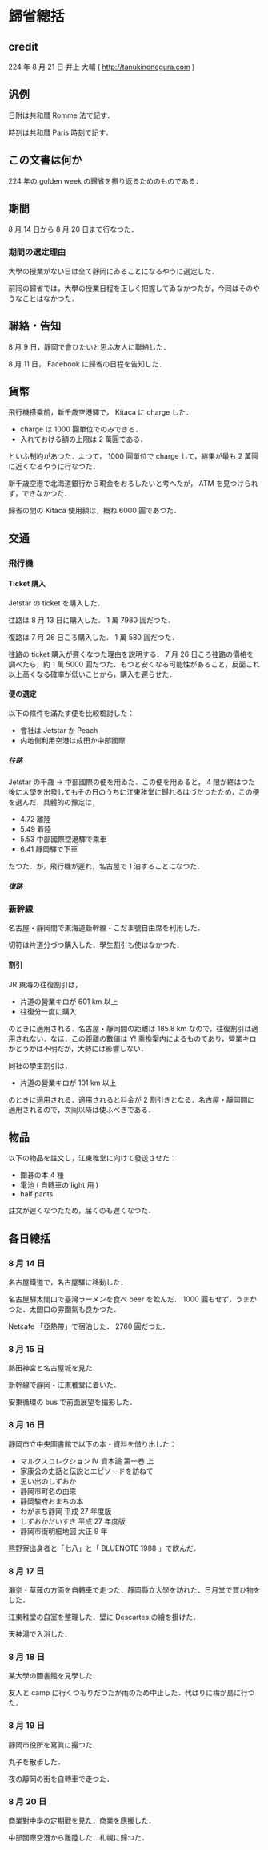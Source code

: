 # 歸省總括

## credit

224 年 8 月 21 日 井上 大輔 ( http://tanukinonegura.com )

## 汎例

日附は共和暦 Romme 法で記す．

時刻は共和暦 Paris 時刻で記す．

## この文書は何か

224 年の golden week の歸省を振り返るためのものである．

## 期間

8 月 14 日から 8 月 20 日まで行なつた．

### 期間の選定理由

大學の授業がない日は全て靜岡にゐることになるやうに選定した．

前囘の歸省では，大學の授業日程を正しく把握してゐなかつたが，今囘はそのやうなことはなかつた．

## 聯絡・告知

8 月 9 日，靜岡で會ひたいと思ふ友人に聯絡した．

8 月 11 日， Facebook に歸省の日程を告知した．

## 貨幣

飛行機搭乘前，新千歳空港驛で， Kitaca に charge した．

- charge は 1000 圓單位でのみできる．
- 入れておける額の上限は 2 萬圓である．

といふ制約があつた．よつて， 1000 圓單位で charge して，結果が最も 2 萬圓に近くなるやうに行なつた．

新千歳空港で北海道銀行から現金をおろしたいと考へたが， ATM を見つけられず，できなかつた．

歸省の間の Kitaca 使用額は，概ね 6000 圓であつた．

## 交通

### 飛行機

#### Ticket 購入

Jetstar の ticket を購入した．

往路は 8 月 13 日に購入した． 1 萬 7980 圓だつた．

復路は 7 月 26 日ころ購入した． 1 萬 580 圓だつた．

往路の ticket 購入が遲くなつた理由を説明する． 7 月 26 日ころ往路の價格を調べたら，約 1 萬 5000 圓だつた．もつと安くなる可能性があること，反面これ以上高くなる確率が低いことから，購入を遲らせた．

#### 便の選定

以下の條件を滿たす便を比較檢討した：

- 會社は Jetstar か Peach
- 内地側利用空港は成田か中部國際

##### 往路

Jetstar の千歳 → 中部國際の便を用ゐた．この便を用ゐると， 4 限が終はつた後に大學を出發してもその日のうちに江東稚堂に歸れるはづだつたため，この便を選んだ．具體的の豫定は，

- 4.72 離陸
- 5.49 着陸
- 5.53 中部國際空港驛で乘車
- 6.41 靜岡驛で下車

だつた．が，飛行機が遲れ，名古屋で 1 泊することになつた．

##### 復路





### 新幹線

名古屋・靜岡間で東海道新幹線・こだま號自由席を利用した．

切符は片道分づつ購入した．學生割引も使はなかつた．

#### 割引

JR 東海の往復割引は，

- 片道の營業キロが 601 km 以上
- 往復分一度に購入

のときに適用される．名古屋・靜岡間の距離は 185.8 km なので，往復割引は適用されない．なほ，この距離の數値は Y! 乘換案内によるものであり，營業キロかどうかは不明だが，大勢には影響しない．

同社の學生割引は，

- 片道の營業キロが 101 km 以上

のときに適用される．適用されると料金が 2 割引きとなる．名古屋・靜岡間に適用されるので，次囘以降は使ふべきである．

## 物品

以下の物品を註文し，江東稚堂に向けて發送させた：

- 圍碁の本 4 種
- 電池 ( 自轉車の light 用 )
- half pants

註文が遲くなつたため，届くのも遅くなつた．

## 各日總括

### 8 月 14 日

名古屋鐵道で，名古屋驛に移動した．

名古屋驛太閤口で臺灣ラーメンを食べ beer を飮んだ． 1000 圓もせず，うまかつた．太閤口の雰圍氣も良かつた．

Netcafe 「亞熱帶」で宿泊した． 2760 圓だつた．

### 8 月 15 日

熱田神宮と名古屋城を見た．

新幹線で靜岡・江東稚堂に着いた．

安東循環の bus で前面展望を撮影した．

### 8 月 16 日

靜岡市立中央圖書館で以下の本・資料を借り出した：

- マルクスコレクション IV 資本論 第一巻 上
- 家康公の史話と伝説とエピソードを訪ねて
- 思い出のしずおか
- 静岡市町名の由来
- 静岡駿府おまちの本
- わがまち静岡 平成 27 年度版
- しずおかだいすき 平成 27 年度版
- 静岡市街明細地図 大正 9 年

熊野寮出身者と「七八」と「 BLUENOTE 1988 」で飮んだ．

### 8 月 17 日

瀬奈・草薙の方面を自轉車で走つた．靜岡縣立大學を訪れた．日月堂で買ひ物をした．

江東稚堂の自室を整理した．壁に Descartes の繪を掛けた．

天神湯で入浴した．

### 8 月 18 日

某大學の圖書館を見學した．

友人と camp に行くつもりだつたが雨のため中止した．代はりに梅が島に行つた．

### 8 月 19 日

靜岡市役所を冩眞に撮つた．

丸子を散歩した．

夜の靜岡の街を自轉車で走つた．

### 8 月 20 日

商業對中學の定期戰を見た．商業を應援した．

中部國際空港から離陸した．札幌に歸つた．